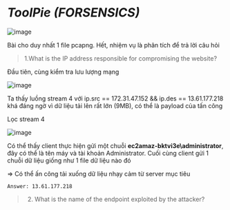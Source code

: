 # _ToolPie_ _(FORSENSICS)_

![image](https://github.com/user-attachments/assets/40e9875f-1e6b-41c3-8c6d-30b24e0c8cc3)

Bài cho duy nhất 1 file pcapng. Hết, nhiệm vụ là phân tích để trả lời câu hỏi

>1.What is the IP address responsible for compromising the website?

Đầu tiên, cùng kiểm tra lưu lượng mạng

![image](https://github.com/user-attachments/assets/9e7760fa-4816-4245-ae06-0af56755f789)

Ta thấy luồng stream 4 với ip.src == 172.31.47.152 && ip.des == 13.61.177.218 khá đáng ngờ vì dữ liệu tải lên rất lớn (9MB), có thể là payload của tấn công

Lọc stream 4

![image](https://github.com/user-attachments/assets/c70aa52f-e0d6-4cc0-9515-e3654c8df1df)

Có thể thấy client thực hiện gửi một chuỗi __ec2amaz-bktvi3e\administrator__, đây có thể là tên máy và tài khoản Administrator. Cuối cùng client gửi 1 chuỗi dữ liệu giống như 1 file dữ liệu nào đó

=> Có thể ấn công tải xuống dữ liệu nhạy cảm từ server mục tiêu

```
Answer: 13.61.177.218
```

>2. What is the name of the endpoint exploited by the attacker?

